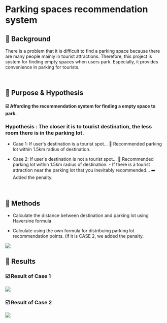 # Parking spaces recommendation system

## 📌 Background
There is a problem that it is difficult to find a parking space because there are many people mainly in tourist attractions.
Therefore, this project is system for finding empty spaces when users park.
Especially, it provides convenience in parking for tourists.

</br>

## 📌 Purpose & Hypothesis
#### ☑️ Affording the recommendation system for finding a empty space to park.

### Hypothesis : The closer it is to tourist destination, the less room there is in the parking lot.

- Case 1: If user's destination is a tourist spot...
          🔹 Recommended parking lot within 1.5km radius of destination.
  
- Case 2: If user's destination is not a tourist spot...
          🔹 Recommended parking lot within 1.5km radius of destination.
             - If there is a tourist attraction near the parking lot that you inevitably recommended...
               ➡️ Added the penalty.


</br>

##  📌 Methods
- Calculate the distance between destination and parking lot using Haversine formula

- Calculate using the own formula for distribuing parking lot recommendation points. (if it is CASE 2, we added the penalty.
<img src ='https://img1.daumcdn.net/thumb/R1280x0/?scode=mtistory2&fname=https%3A%2F%2Fblog.kakaocdn.net%2Fdn%2Fc4II0A%2FbtsM9ZfBwSs%2Fip13SmkEITipTooyHUKbk1%2Fimg.png'>


</br>

## 📌 Results

### ☑️ Result of Case 1
<img src = 'https://img1.daumcdn.net/thumb/R1280x0/?scode=mtistory2&fname=https%3A%2F%2Fblog.kakaocdn.net%2Fdn%2FdxKe35%2FbtsNbdp0Kzb%2F2sNoVUkK5tvb8Y67DQMxF1%2Fimg.png'>



### ☑️ Result of Case 2
<img src = 'https://img1.daumcdn.net/thumb/R1280x0/?scode=mtistory2&fname=https%3A%2F%2Fblog.kakaocdn.net%2Fdn%2FnZRZY%2FbtsNaiTnEcY%2F7nX24srKJAa0kGHTb7QGkk%2Fimg.png'>

  
